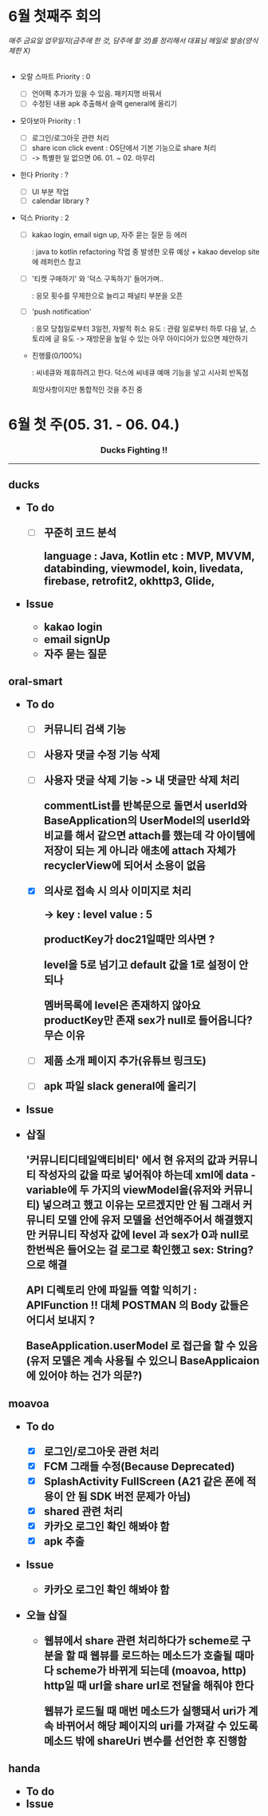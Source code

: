 <h1>6월 첫째주 회의

###### 매주 금요일 업무일지(금주에 한 것, 담주에 할 것)를 정리해서 대표님 메일로 발송(양식 제한 X)

- 오랄 스마트 Priority : 0
  - [ ] 언어팩 추가가 있을 수 있음. 패키지명 바꿔서
  - [ ] 수정된 내용 apk 추출해서 슬랙 general에 올리기

- 모아보아 Priority : 1

  - [ ] 로그인/로그아웃 관련 처리
  - [ ] share icon click event : OS단에서 기본 기능으로 share 처리
  - [ ] -> 특별한 일 없으면 06. 01. ~ 02. 마무리

- 한다 Priority : ?

  - [ ] UI 부분 작업
  - [ ] calendar library ?

- 덕스 Priority : 2

  - [ ] kakao login, email sign up, 자주 묻는 질문 등 에러

    : java to kotlin refactoring 작업 중 발생한 오류 예상 + kakao develop site에 레퍼런스 참고

  - [ ] '티켓 구매하기' 와 '덕스 구독하기' 들어가며..

    : 응모 횟수를 무제한으로 늘리고 패널티 부분을 오픈

  - [ ] 'push notification'

    : 응모 당첨일로부터 3일전, 자발적 취소 유도
    : 관람 일로부터 하루 다음 날, 스토리에 글 유도
    -> 재방문을 높일 수 있는 아무 아이디어가 있으면 제안하기

  - 진행률(0/100%)

    : 씨네큐와 제휴하려고 한다. 덕스에 씨네큐 예매 기능을 넣고 시사회 반독점

    희망사항이지만 통합적인 것을 추진 중





<h1> 6월 첫 주(05. 31. - 06. 04.)



<h3><center>Ducks Fighting !!</center>



<hr>



<h2>ducks

- To do

  - [ ] 꾸준히 코드 분석

    language : Java, Kotlin
    etc : MVP, MVVM, databinding, viewmodel, koin, livedata, firebase, retrofit2, okhttp3, Glide, 

- Issue

  - kakao login
  - email signUp
  - 자주 묻는 질문

<h2>oral-smart

- To do

  - [ ] 커뮤니티 검색 기능

  - [ ] 사용자 댓글 수정 기능 삭제

  - [ ] 사용자 댓글 삭제 기능 -> 내 댓글만 삭제 처리

    commentList를 반복문으로 돌면서 userId와 BaseApplication의 UserModel의 userId와 비교를 해서 같으면 attach를 했는데 각 아이템에 저장이 되는 게 아니라 애초에 attach 자체가 recyclerView에 되어서 소용이 없음
    

  - [x] 의사로 접속 시 의사 이미지로 처리

    -> key : level value : 5

    productKey가 doc21일때만 의사면 ? 

    level을 5로 넘기고 default 값을 1로 설정이 안 되나

    멤버목록에 level은 존재하지 않아요 productKey만 존재 sex가 null로 들어옵니다? 무슨 이유

  - [ ] 제품 소개 페이지 추가(유튜브 링크도)

  - [ ] apk 파일 slack general에 올리기

- Issue

- 삽질

  '커뮤니티디테일액티비티' 에서 현 유저의 값과 커뮤니티 작성자의 값을 따로 넣어줘야 하는데 xml에 data - variable에 두 가지의 viewModel을(유저와 커뮤니티) 넣으려고 했고 이유는 모르겠지만 안 됨
  그래서 커뮤니티 모델 안에 유저 모델을 선언해주어서 해결했지만 커뮤니티 작성자 값에 level 과 sex가 0과 null로 한번씩은 들어오는 걸 로그로 확인했고 sex: String? 으로 해결

  API 디렉토리 안에 파일들 역할 익히기
  	: APIFunction !! 대체 POSTMAN 의 Body 값들은 어디서 보내지 ?

  BaseApplication.userModel 로 접근을 할 수 있음(유저 모델은 계속 사용될 수 있으니 BaseApplicaion에 있어야 하는 건가 의문?)

<h2>moavoa

- To do

  - [x] 로그인/로그아웃 관련 처리
  - [x] FCM 그래들 수정(Because Deprecated)
  - [x] SplashActivity FullScreen (A21 같은 폰에 적용이 안 됨 SDK 버전 문제가 아님)
  - [x] shared 관련 처리
  - [x] 카카오 로그인 확인 해봐야 함
  - [x] apk 추출

- Issue

  - 카카오 로그인 확인 해봐야 함

- 오늘 삽질

  - 웹뷰에서 share 관련 처리하다가 scheme로 구분을 할 때 웹뷰를 로드하는 메소드가 호출될 때마다 scheme가 바뀌게 되는데 (moavoa, http) http일 때 url을 share url로 전달을 해줘야 한다

    웹뷰가 로드될 때 매번 메소드가 실행돼서 uri가 계속 바뀌어서 해당 페이지의 uri를 가져갈 수 있도록 메소드 밖에 shareUri 변수를 선언한 후 진행함

<h2>handa

- To do
- Issue